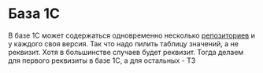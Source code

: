 # База 1С
В базе 1С может содержаться одновременно несколько [репозиториев](./репозиторий.md) и у каждого своя версия. Так что надо пилить таблицу значений, а не реквизит. Хотя в большинстве случаев будет реквизит. Тогда делаем для первого реквизиты в базе 1С, а для остальных - ТЗ